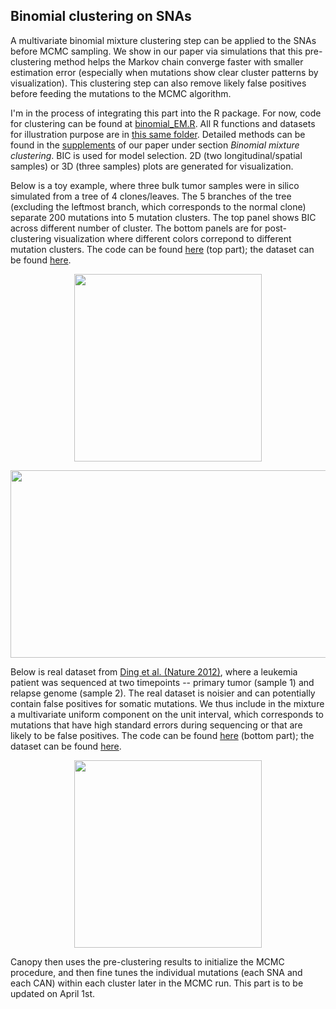 ## **Binomial clustering on SNAs**
  
  A multivariate binomial mixture clustering step can be applied to the SNAs before MCMC sampling. We show in our paper via simulations that this pre-clustering method helps the Markov chain converge faster with smaller estimation error (especially when mutations show clear cluster patterns by visualization). This clustering step can also remove likely false positives before feeding the mutations to the MCMC algorithm.
  
  I'm in the process of integrating this part into the R package. For now, code for clustering can be found at [binomial_EM.R](https://github.com/yuchaojiang/Canopy/blob/master/clustering/binomial_EM.R). All R functions and datasets for illustration purpose are in [this same folder](https://github.com/yuchaojiang/Canopy/edit/master/clustering). Detailed methods can be found in the [supplements](http://www.pnas.org/content/suppl/2016/08/26/1522203113.DCSupplemental/pnas.1522203113.sapp.pdf) of our paper under section *Binomial mixture clustering*. BIC is used for model selection. 2D (two longitudinal/spatial samples) or 3D (three samples) plots are generated for visualization.
  
  Below is a toy example, where three bulk tumor samples were in silico simulated from a tree of 4 clones/leaves. The 5 branches of the tree (excluding the leftmost branch, which corresponds to the normal clone) separate 200 mutations into 5 mutation clusters. The top panel shows BIC across different number of cluster. The bottom panels are for post-clustering visualization where different colors correpond to different mutation clusters. The code can be found [here](https://github.com/yuchaojiang/Canopy/blob/master/clustering/binomial_EM.R) (top part); the dataset can be found [here](https://github.com/yuchaojiang/Canopy/blob/master/clustering/sim_toy.rda).

<p align="center">
  <img src='https://github.com/yuchaojiang/Canopy/blob/master/clustering/sim_toy_BIC.jpg' width='300' height='300' >
</p>

<p align="center">
  <img src='https://github.com/yuchaojiang/Canopy/blob/master/clustering/sim_toy_classification.jpg' width='600' height='300' >
</p>
  
  Below is real dataset from [Ding et al. (Nature 2012)](http://www.nature.com/nature/journal/v481/n7382/full/nature10738.html), where a leukemia patient was sequenced at two timepoints -- primary tumor (sample 1) and relapse genome (sample 2). The real dataset is noisier and can potentially contain false positives for somatic mutations. We thus include in the mixture a multivariate uniform component on the unit interval, which corresponds to mutations that have high standard errors during sequencing or that are likely to be false positives. The code can be found [here](https://github.com/yuchaojiang/Canopy/blob/master/clustering/binomial_EM.R) (bottom part); the dataset can be found [here](https://github.com/yuchaojiang/Canopy/blob/master/clustering/AML43.rda).
  
<p align="center">
  <img src='https://github.com/yuchaojiang/Canopy/blob/master/clustering/AML43_classification.jpg' width='300' height='300' >
</p>

  Canopy then uses the pre-clustering results to initialize the MCMC procedure, and then fine tunes the individual mutations (each SNA and each CAN) within each cluster later in the MCMC run. This part is to be updated on April 1st.
